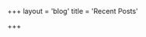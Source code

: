 +++
layout = 'blog'
title = 'Recent Posts'

+++

<!-- Hi there! Welcome to my blog. Here's a list of posts that I've written sorted in the reverse chronological order. The [Archives]({{< ref "categories" >}}) menu above shows a category wise listing. Oh, by the way, I completely forgot to tell you [About]({{< ref "/" >}}) me! -->